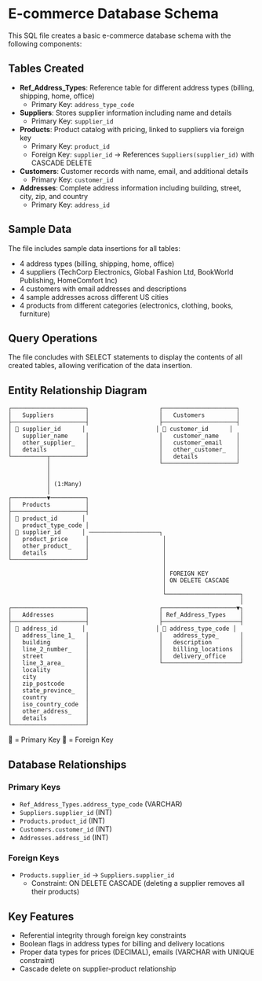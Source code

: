 # E-commerce Database Schema

This SQL file creates a basic e-commerce database schema with the following components:

## Tables Created

- **Ref_Address_Types**: Reference table for different address types (billing, shipping, home, office)
  - Primary Key: `address_type_code`
- **Suppliers**: Stores supplier information including name and details
  - Primary Key: `supplier_id`
- **Products**: Product catalog with pricing, linked to suppliers via foreign key
  - Primary Key: `product_id`
  - Foreign Key: `supplier_id` → References `Suppliers(supplier_id)` with CASCADE DELETE
- **Customers**: Customer records with name, email, and additional details
  - Primary Key: `customer_id`
- **Addresses**: Complete address information including building, street, city, zip, and country
  - Primary Key: `address_id`

## Sample Data

The file includes sample data insertions for all tables:
- 4 address types (billing, shipping, home, office)
- 4 suppliers (TechCorp Electronics, Global Fashion Ltd, BookWorld Publishing, HomeComfort Inc)
- 4 customers with email addresses and descriptions
- 4 sample addresses across different US cities
- 4 products from different categories (electronics, clothing, books, furniture)

## Query Operations

The file concludes with SELECT statements to display the contents of all created tables, allowing verification of the data insertion.

## Entity Relationship Diagram

```
┌─────────────────────┐                    ┌─────────────────────┐
│   Suppliers         │                    │   Customers         │
├─────────────────────┤                    ├─────────────────────┤
│ 🔑 supplier_id      │                    │ 🔑 customer_id      │
│   supplier_name     │                    │   customer_name     │
│   other_supplier_   │                    │   customer_email    │
│   details           │                    │   other_customer_   │
└──────────┬──────────┘                    │   details           │
           │                               └─────────────────────┘
           │
           │
           │ (1:Many)
           │
┌──────────▼──────────┐
│   Products          │
├─────────────────────┤
│ 🔑 product_id       │
│   product_type_code │
│ 🔗 supplier_id      │ ────────────────────┐
│   product_price     │                     │
│   other_product_    │                     │
│   details           │                     │
└─────────────────────┘                     │
                                            │
                                            │ FOREIGN KEY
                                            │ ON DELETE CASCADE
                                            │
                                            └─────────────────────┐
                                                                  │
┌─────────────────────┐                    ┌─────────────────────▼┐
│   Addresses         │                    │ Ref_Address_Types    │
├─────────────────────┤                    ├──────────────────────┤
│ 🔑 address_id       │                    │ 🔑 address_type_code │
│   address_line_1_   │                    │   address_type_      │
│   building          │                    │   description        │
│   line_2_number_    │                    │   billing_locations  │
│   street            │                    │   delivery_office    │
│   line_3_area_      │                    └──────────────────────┘
│   locality          │
│   city              │
│   zip_postcode      │
│   state_province_   │
│   country           │
│   iso_country_code  │
│   other_address_    │
│   details           │
└─────────────────────┘
```

🔑 = Primary Key
🔗 = Foreign Key

## Database Relationships

### Primary Keys
- `Ref_Address_Types.address_type_code` (VARCHAR)
- `Suppliers.supplier_id` (INT)
- `Products.product_id` (INT)
- `Customers.customer_id` (INT)
- `Addresses.address_id` (INT)

### Foreign Keys
- `Products.supplier_id` → `Suppliers.supplier_id`
  - Constraint: ON DELETE CASCADE (deleting a supplier removes all their products)

## Key Features

- Referential integrity through foreign key constraints
- Boolean flags in address types for billing and delivery locations
- Proper data types for prices (DECIMAL), emails (VARCHAR with UNIQUE constraint)
- Cascade delete on supplier-product relationship